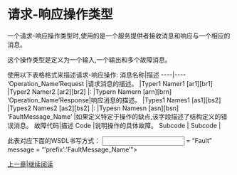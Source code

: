 # 请求-响应操作类型

一个请求-响应操作类型时,使用的是一个服务提供者接收消息和响应与一个相应的消息。

这个操作类型是定义为一个输入,一个输出和多个故障消息。

使用以下表格格式来描述请求-响应操作:
消息名称|描述
----|----
‘Operation_Name’Request |请求消息的描述。
    |Typer1 Namer1 [ar1][br1]
    |Typer2 Namer2 [ar2][br2]
    |:
    |Typern Namern [arn][brn]
‘Operation_Name’Response|响应消息的描述。
    |Types1 Names1 [as1][bs2]
    |Types2 Names2 [as2][bs2]
    |:
    |Typesn Namesn [asn][bsn]
‘FaultMessage_Name’ |如果定义特定于操作的缺点,该字段描述了结构定义的错误消息。
故障代码|描述
Code |说明操作的具体故障。
Subcode | 
Subcode |

此表对应下面的WSDL书写方式：
<operation name=”’Operation_Name’”>
	<input message=”’prefix’:’Operation_Name’”/>
	<output message=”’prefix’:’Operation_Name’Response”/>
	<fault name> = “Fault” message = “’prefix’:’FaultMessage_Name’”>
</operation>


[上一章](05.06.01.md)|[继续阅读](05.07.md)